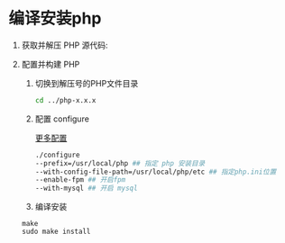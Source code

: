 # 编译安装php

1.  获取并解压 PHP 源代码: 

2.  配置并构建 PHP

    1.  切换到解压号的PHP文件目录

        ```sh
        cd ../php-x.x.x
        ```

        

    2.  配置 configure

        [更多配置](https://www.php.net/manual/zh/configure.about.php)

        ```sh
        ./configure
        --prefix=/usr/local/php ## 指定 php 安装目录 
        --with-config-file-path=/usr/local/php/etc ## 指定php.ini位置
        --enable-fpm ## 开启fpm
        --with-mysql ## 开启 mysql
        ```

        

    3.  编译安装

    ```shell
    make
    sudo make install
    
    ```

    